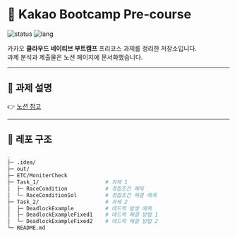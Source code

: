 # 🚀 Kakao Bootcamp Pre-course

![status](https://img.shields.io/badge/Status-Ended-red?style=flat-square)
![lang](https://img.shields.io/badge/Language-Java-orange?style=flat-square)

카카오 **클라우드 네이티브 부트캠프** 프리코스 과제를 정리한 저장소입니다.  
과제 분석과 제출물은 노션 페이지에 문서화했습니다.

---

## 📌 과제 설명

👉 [노션 참고](https://www.notion.so/shopping-mall/25f25e3f71a4808cb26ac273899d4775)

---

## 📂 레포 구조
```bash
.
├─ .idea/                      
├─ out/                       
├─ ETC/MoniterCheck                       
├─ Task_1/                     # 과제 1
│  ├─ RaceCondition            # 경합조건 예제
│  └─ RaceConditionSol         # 경합조건 해결 예제
├─ Task_2/                     # 과제 2
│  ├─ DeadlockExample          # 데드락 발생 예제
│  ├─ DeadlockExampleFixed1    # 데드락 해결 방법 1
│  └─ DeadlockExampleFixed2    # 데드락 해결 방법 2
└─ README.md
                

